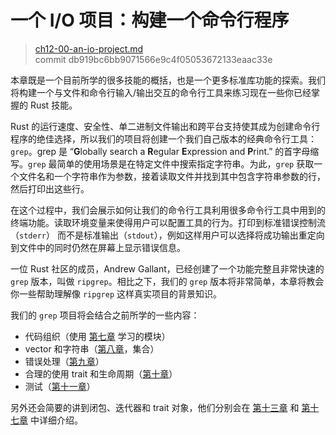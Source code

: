 # 一个 I/O 项目：构建一个命令行程序

> [ch12-00-an-io-project.md](https://github.com/rust-lang/book/blob/master/src/ch12-00-an-io-project.md)
> <br>
> commit db919bc6bb9071566e9c4f05053672133eaac33e

本章既是一个目前所学的很多技能的概括，也是一个更多标准库功能的探索。我们将构建一个与文件和命令行输入/输出交互的命令行工具来练习现在一些你已经掌握的 Rust 技能。

Rust 的运行速度、安全性、单二进制文件输出和跨平台支持使其成为创建命令行程序的绝佳选择，所以我们的项目将创建一个我们自己版本的经典命令行工具：`grep`。grep 是 “**G**lobally search a **R**egular **E**xpression and **P**rint.” 的首字母缩写。`grep` 最简单的使用场景是在特定文件中搜索指定字符串。为此，`grep` 获取一个文件名和一个字符串作为参数，接着读取文件并找到其中包含字符串参数的行，然后打印出这些行。

在这个过程中，我们会展示如何让我们的命令行工具利用很多命令行工具中用到的终端功能。读取环境变量来使得用户可以配置工具的行为。打印到标准错误控制流（`stderr`） 而不是标准输出（`stdout`），例如这样用户可以选择将成功输出重定向到文件中的同时仍然在屏幕上显示错误信息。

一位 Rust 社区的成员，Andrew Gallant，已经创建了一个功能完整且非常快速的 `grep` 版本，叫做 `ripgrep`。相比之下，我们的 `grep` 版本将非常简单，本章将教会你一些帮助理解像 `ripgrep` 这样真实项目的背景知识。

我们的 `grep` 项目将会结合之前所学的一些内容：

- 代码组织（使用 [第七章][ch7] 学习的模块）
- vector 和字符串（[第八章][ch8]，集合）
- 错误处理（[第九章][ch9]）
- 合理的使用 trait 和生命周期（[第十章][ch10]）
- 测试（[第十一章][ch11]）

另外还会简要的讲到闭包、迭代器和 trait 对象，他们分别会在 [第十三章][ch13] 和 [第十七章][ch17] 中详细介绍。

[ch7]: ch07-00-managing-growing-projects-with-packages-crates-and-modules.html
[ch8]: ch08-00-common-collections.html
[ch9]: ch09-00-error-handling.html
[ch10]: ch10-00-generics.html
[ch11]: ch11-00-testing.html
[ch13]: ch13-00-functional-features.html
[ch17]: ch17-00-oop.html
